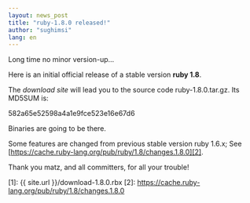```yaml
---
layout: news_post
title: "ruby-1.8.0 released!"
author: "sughimsi"
lang: en
---
```


Long time no minor version-up…

Here is an initial official release of a stable version **ruby 1.8**.

The _download site_ will lead you to the source code
ruby-1.8.0.tar.gz. Its MD5SUM is:

<!--
The [download site][1] will lead you to the source code
ruby-1.8.0.tar.gz. Its MD5SUM is:
-->

582a65e52598a4a1e9fce523e16e67d6

Binaries are going to be there.

Some features are changed from previous stable version ruby 1.6.x; See
[https://cache.ruby-lang.org/pub/ruby/1.8/changes.1.8.0][2].

Thank you matz, and all committers, for all your trouble!



[1]: {{ site.url }}/download-1.8.0.rbx
[2]: https://cache.ruby-lang.org/pub/ruby/1.8/changes.1.8.0
